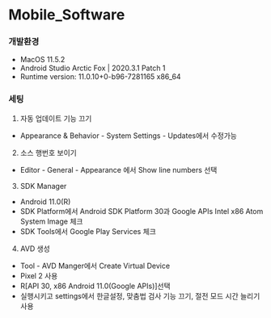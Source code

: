 # Mobile_Software

### 개발환경
- MacOS 11.5.2
- Android Studio Arctic Fox | 2020.3.1 Patch 1
- Runtime version: 11.0.10+0-b96-7281165 x86_64

### 세팅
1. 자동 업데이트 기능 끄기
- Appearance & Behavior - System Settings - Updates에서 수정가능 
2. 소스 행번호 보이기
- Editor - General - Appearance 에서 Show line numbers 선택
3. SDK Manager
- Android 11.0(R)
- SDK Platform에서 Android SDK Platform 30과 Google APIs Intel x86 Atom System Image 체크
- SDK Tools에서 Google Play Services 체크
4. AVD 생성
- Tool - AVD Manger에서 Create Virtual Device
- Pixel 2 사용
- R[API 30, x86 Android 11.0(Google APIs)]선택
- 실행시키고 settings에서 한글설정, 맞춤법 검사 기능 끄기, 절전 모드 시간 늘리기 사용
